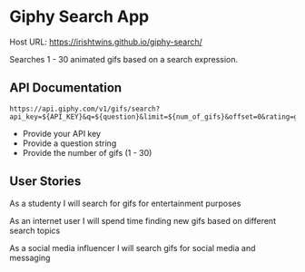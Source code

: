 # Giphy Search App

Host URL: https://irishtwins.github.io/giphy-search/

Searches 1 - 30 animated gifs based on a search expression.

## API Documentation

```
https://api.giphy.com/v1/gifs/search?api_key=${API_KEY}&q=${question}&limit=${num_of_gifs}&offset=0&rating=g&lang=en&bundle=messaging_non_clips
```

- Provide your API key
- Provide a question string
- Provide the number of gifs (1 - 30)

## User Stories

As a studenty
I will search for gifs for entertainment purposes

As an internet user
I will spend time finding new gifs based on different search topics

As a social media influencer
I will search gifs for social media and messaging
